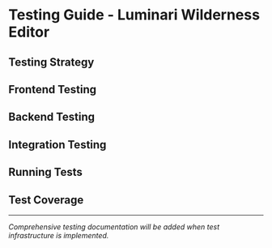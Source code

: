 # Testing Guide - Luminari Wilderness Editor

<!-- Comprehensive testing strategy and procedures for the full-stack application -->

## Testing Strategy

<!-- - Unit testing for frontend components -->
<!-- - API endpoint testing for backend -->
<!-- - Integration testing for full-stack workflows -->
<!-- - End-to-end testing for user scenarios -->
<!-- - Performance testing for production readiness -->

## Frontend Testing

<!-- React component testing with React Testing Library -->
<!-- Hook testing strategies -->
<!-- Canvas/drawing tool testing approaches -->

## Backend Testing

<!-- Python FastAPI endpoint testing with pytest -->
<!-- Pydantic schema validation testing -->
<!-- SQLAlchemy model testing -->
<!-- Database integration testing -->
<!-- Authentication middleware testing -->

## Integration Testing

<!-- Full-stack workflow testing -->
<!-- Database connectivity testing -->
<!-- Authentication flow testing -->

## Running Tests

<!-- Commands and procedures for running different test suites -->

## Test Coverage

<!-- Coverage requirements and reporting -->

---

*Comprehensive testing documentation will be added when test infrastructure is implemented.*